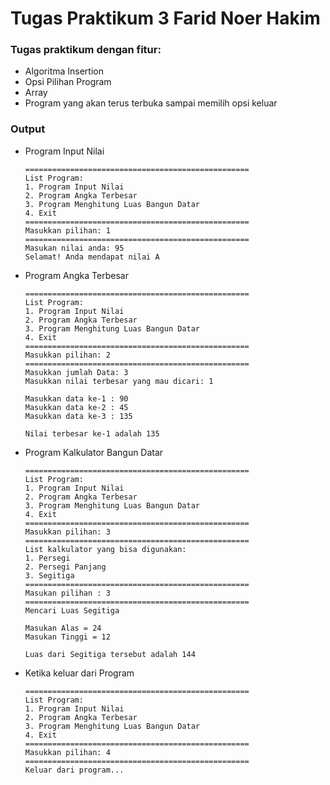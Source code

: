# Tugas Praktikum 3 Farid Noer Hakim
### Tugas praktikum dengan fitur:
- Algoritma Insertion
- Opsi Pilihan Program
- Array
- Program yang akan terus terbuka sampai memilih opsi keluar

### Output
- Program Input Nilai
  ```
  ==================================================
  List Program:
  1. Program Input Nilai
  2. Program Angka Terbesar
  3. Program Menghitung Luas Bangun Datar
  4. Exit
  ==================================================
  Masukkan pilihan: 1
  ==================================================
  Masukan nilai anda: 95 
  Selamat! Anda mendapat nilai A
  ```
- Program Angka Terbesar
  ```
  ==================================================
  List Program:
  1. Program Input Nilai
  2. Program Angka Terbesar
  3. Program Menghitung Luas Bangun Datar
  4. Exit
  ==================================================
  Masukkan pilihan: 2
  ==================================================
  Masukkan jumlah Data: 3
  Masukkan nilai terbesar yang mau dicari: 1

  Masukkan data ke-1 : 90
  Masukkan data ke-2 : 45
  Masukkan data ke-3 : 135
  
  Nilai terbesar ke-1 adalah 135
  ```
- Program Kalkulator Bangun Datar
  ```
  ==================================================
  List Program:
  1. Program Input Nilai
  2. Program Angka Terbesar
  3. Program Menghitung Luas Bangun Datar
  4. Exit
  ==================================================
  Masukkan pilihan: 3
  ==================================================
  List kalkulator yang bisa digunakan:
  1. Persegi
  2. Persegi Panjang
  3. Segitiga
  ==================================================
  Masukan pilihan : 3
  ==================================================
  Mencari Luas Segitiga

  Masukan Alas = 24
  Masukan Tinggi = 12

  Luas dari Segitiga tersebut adalah 144
  ```
- Ketika keluar dari Program
  ```
  ==================================================
  List Program:
  1. Program Input Nilai
  2. Program Angka Terbesar
  3. Program Menghitung Luas Bangun Datar
  4. Exit
  ==================================================
  Masukkan pilihan: 4
  ==================================================
  Keluar dari program...
  ```
